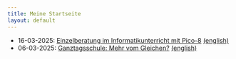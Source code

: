 ```yaml
---
title: Meine Startseite
layout: default
---
```


- 16-03-2025: [Einzelberatung im Informatikunterricht mit Pico-8](https://fpiesik.github.io/blog/Einzelberatung_im_Informatikunterricht_mit_Pico-8.html) [(english)](https://fpiesik.github.io/blog/Individual_Coaching_in_Computer_Science_Class_Using_Pico-8.html)
- 06-03-2025: [Ganztagsschule: Mehr vom Gleichen?](https://fpiesik.github.io/blog/Ganztagsschule:_Mehr_vom_Gleichen.htm) [(english)](https://fpiesik.github.io/blog/Full-Day_Schooling:_More_of_the_Same.htm)


